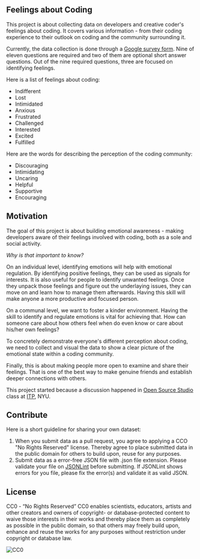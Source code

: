 ## Feelings about Coding

This project is about collecting data on developers and creative coder's feelings about coding. It covers various information - from their coding experience to their outlook on coding and the community surrounding it.

Currently, the data collection is done through a [Google survey form](https://goo.gl/forms/a3KgmUojzeGSiy6z2).
Nine of eleven questions are required and two of them are optional short answer questions. Out of the nine required questions, three are focused on identifying feelings.

Here is a list of feelings about coding:

  * Indifferent
  * Lost
  * Intimidated
  * Anxious
  * Frustrated
  * Challenged
  * Interested
  * Excited
  * Fulfilled

Here are the words for describing the perception of the coding community:

  * Discouraging
  * Intimidating
  * Uncaring
  * Helpful
  * Supportive
  * Encouraging

## Motivation

The goal of this project is about building emotional awareness - making developers aware of their feelings involved with coding, both as a sole and social activity.

*Why is that important to know?*

On an individual level, identifying emotions will help with emotional regulation. By identifying positive feelings, they can be used as signals for interests. It is also useful for people to identify unwanted feelings. Once they unpack those feelings and figure out the underlaying issues, they can move on and learn how to manage them afterwards. Having this skill will make anyone a more productive and focused person.

On a communal level, we want to foster a kinder environment. Having the skill to identify and regulate emotions is vital for achieving that. How can someone care about how others feel when do even know or care about his/her own feelings?

To concretely demonstrate everyone's different perception about coding, we need to collect and visual the data to show a clear picture of the emotional state within a coding community.

Finally, this is about making people more open to examine and share their feelings. That is one of the best way to make genuine friends and establish deeper connections with others.

This project started because a discussion happened in [Open Source Studio](https://github.com/Open-Source-Studio-at-ITP) class at [ITP](https://tisch.nyu.edu/itp), NYU.

## Contribute

Here is a short guideline for sharing your own dataset:

1. When you submit data as a pull request, you agree to applying a CCO "No Rights Reserved" license. Thereby agree to place submitted data in the public domain for others to build upon, reuse for any purposes.
2. Submit data as a error-free JSON file with .json file extension. Please validate your file on [JSONLint](https://jsonlint.com/) before submitting. If JSONLint shows errors for you file, please fix the error(s) and validate it as valid JSON.

## License

CC0 - “No Rights Reserved”
CC0 enables scientists, educators, artists and other creators and owners of copyright- or database-protected content to waive those interests in their works and thereby place them as completely as possible in the public domain, so that others may freely build upon, enhance and reuse the works for any purposes without restriction under copyright or database law.

![CC0](https://i.creativecommons.org/p/zero/1.0/88x31.png)
